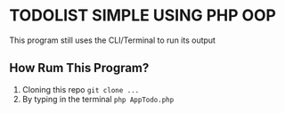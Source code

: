 # TODOLIST SIMPLE USING PHP OOP

This program still uses the CLI/Terminal to run its output

## How Rum This Program?
1. Cloning this repo
   `git clone ... `
3. By typing in the terminal
   `php AppTodo.php`


